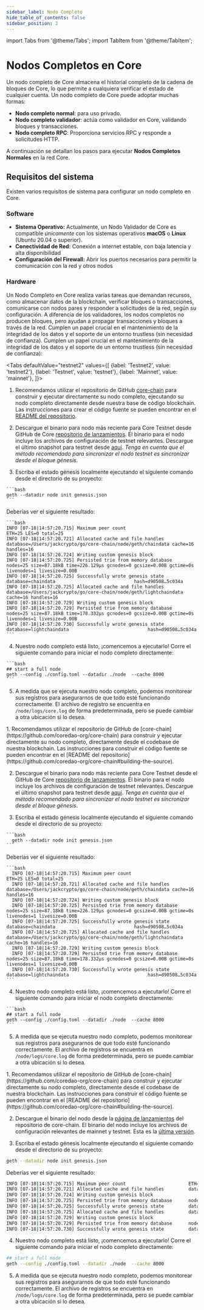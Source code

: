 ```yaml
---
sidebar_label: Nodo Completo
hide_table_of_contents: false
sidebar_position: 2
---
```


import Tabs from '@theme/Tabs';
import TabItem from '@theme/TabItem';

# Nodos Completos en Core

Un nodo completo de Core almacena el historial completo de la cadena de bloques de Core, lo que permite a cualquiera verificar el estado de cualquier cuenta. Un nodo completo de Core puede adoptar muchas formas:

- **Nodo completo normal**: para uso privado.
- **Nodo completo validador**: actúa como validador en Core, validando bloques y transacciones.
- **Nodo completo RPC**: Proporciona servicios RPC y responde a solicitudes HTTP.

A continuación se detallan los pasos para ejecutar **Nodos Completos Normales** en la red Core.

## Requisitos del sistema

Existen varios requisitos de sistema para configurar un nodo completo en Core.

### Software

- **Sistema Operativo:** Actualmente, un Nodo Validador de Core es compatible _únicamente_ con los sistemas operativos **macOS** o **Linux** (Ubuntu 20.04 o superior).
- **Conectividad de Red:** Conexión a internet estable, con baja latencia y alta disponibilidad
- **Configuración del Firewall:** Abrir los puertos necesarios para permitir la comunicación con la red y otros nodos

### Hardware

Un Nodo Completo en Core realiza varias tareas que demandan recursos, como almacenar datos de la blockchain, verificar bloques o transacciones, comunicarse con nodos pares y responder a solicitudes de la red, según su configuración. A diferencia de los validadores, los nodos completos no producen bloques, pero ayudan a propagar transacciones y bloques a través de la red. Cumplen un papel crucial en el mantenimiento de la integridad de los datos y el soporte de un entorno trustless (sin necesidad de confianza). Cumplen un papel crucial en el mantenimiento de la integridad de los datos y el soporte de un entorno trustless (sin necesidad de confianza):

<Tabs
defaultValue="testnet2"
values={[
{label: 'Testnet2', value: 'testnet2'},
{label: 'Testnet', value: 'testnet'},
{label: 'Mainnet', value: 'mainnet'},
]}> 
  <TabItem value="testnet2">

  1. Recomendamos utilizar el repositorio de GitHub [core-chain](https://github.com/coredao-org/core-chain) para construir y ejecutar directamente su nodo completo, ejecutando su nodo completo directamente desde nuestra base de código blockchain. Las instrucciones para crear el código fuente se pueden encontrar en el [README del repositorio](https://github.com/coredao-org/core-chain#building-the-source).

  2. Descargue el binario para nodo más reciente para Core Testnet desde GitHub de Core [repositorio de lanzamientos](https://github.com/coredao-org/core-chain/releases/latest). El binario para el nodo incluye los archivos de configuración de testnet relevantes. Descargue el último snapshot para testnet desde [aquí](https://github.com/coredao-org/core-snapshots?tab=readme-ov-file#testnet). _Tenga en cuenta que el método recomendado para sincronizar el nodo testnet es sincronizar desde el bloque génesis_.

  3. Escriba el estado génesis localmente ejecutando el siguiente comando desde el directorio de su proyecto:

    ```bash
    geth --datadir node init genesis.json
    ```

  Deberías ver el siguiente resultado:

    ```bash
    INFO [07-18|14:57:20.715] Maximum peer count                       ETH=25 LES=0 total=25
    INFO [07-18|14:57:20.721] Allocated cache and file handles         database=/Users/jackcrypto/go/core-chain/node/geth/chaindata cache=16 handles=16
    INFO [07-18|14:57:20.724] Writing custom genesis block 
    INFO [07-18|14:57:20.725] Persisted trie from memory database      nodes=25 size=87.18kB time=226.129µs gcnodes=0 gcsize=0.00B gctime=0s livenodes=1 livesize=0.00B
    INFO [07-18|14:57:20.725] Successfully wrote genesis state         database=chaindata                             hash=d90508…5c034a
    INFO [07-18|14:57:20.725] Allocated cache and file handles         database=/Users/jackcrypto/go/core-chain/node/geth/lightchaindata cache=16 handles=16
    INFO [07-18|14:57:20.729] Writing custom genesis block 
    INFO [07-18|14:57:20.729] Persisted trie from memory database      nodes=25 size=87.18kB time=178.332µs gcnodes=0 gcsize=0.00B gctime=0s livenodes=1 livesize=0.00B
    INFO [07-18|14:57:20.730] Successfully wrote genesis state         database=lightchaindata                             hash=d90508…5c034a
    ```

  4. Nuestro nodo completo está listo, ¡comencemos a ejecutarlo! Corre el siguiente comando para iniciar el nodo completo directamente:

    ```bash
    ## start a full node
    geth --config ./config.toml --datadir ./node  --cache 8000
    ```

  5. A medida que se ejecuta nuestro nodo completo, podemos monitorear sus registros para asegurarnos de que todo esté funcionando correctamente. El archivo de registro se encuentra en `/node/logs/core.log` de forma predeterminada, pero se puede cambiar a otra ubicación si lo desea.
  </TabItem>
  <TabItem value="testnet">
  1. Recomendamos utilizar el repositorio de GitHub de [core-chain](https://github.com/coredao-org/core-chain) para construir y ejecutar directamente su nodo completo, directamente desde el codebase de nuestra blockchain. Las instrucciones para construir el código fuente se pueden encontrar en el [README del repositorio](https://github.com/coredao-org/core-chain#building-the-source).

  2. Descargue el binario para nodo más reciente para Core Testnet desde el GitHub de Core [repositorio de lanzamientos](https://github.com/coredao-org/core-chain/releases/latest). El binario para el nodo incluye los archivos de configuración de testnet relevantes. Descargue el último snapshot para testnet desde [aquí](https://github.com/coredao-org/core-snapshots?tab=readme-ov-file#testnet). _Tenga en cuenta que el método recomendado para sincronizar el nodo testnet es sincronizar desde el bloque génesis_.

  3. Escriba el estado génesis localmente ejecutando el siguiente comando desde el directorio de su proyecto:

    ```bash
      geth --datadir node init genesis.json
    ```

  Deberías ver el siguiente resultado:

    ```bash
      INFO [07-18|14:57:20.715] Maximum peer count                       ETH=25 LES=0 total=25
      INFO [07-18|14:57:20.721] Allocated cache and file handles         database=/Users/jackcrypto/go/core-chain/node/geth/chaindata cache=16 handles=16
      INFO [07-18|14:57:20.724] Writing custom genesis block 
      INFO [07-18|14:57:20.725] Persisted trie from memory database      nodes=25 size=87.18kB time=226.129µs gcnodes=0 gcsize=0.00B gctime=0s livenodes=1 livesize=0.00B
      INFO [07-18|14:57:20.725] Successfully wrote genesis state         database=chaindata                             hash=d90508…5c034a
      INFO [07-18|14:57:20.725] Allocated cache and file handles         database=/Users/jackcrypto/go/core-chain/node/geth/lightchaindata cache=16 handles=16
      INFO [07-18|14:57:20.729] Writing custom genesis block 
      INFO [07-18|14:57:20.729] Persisted trie from memory database      nodes=25 size=87.18kB time=178.332µs gcnodes=0 gcsize=0.00B gctime=0s livenodes=1 livesize=0.00B
      INFO [07-18|14:57:20.730] Successfully wrote genesis state         database=lightchaindata                             hash=d90508…5c034a
    ```
  4. Nuestro nodo completo está listo, ¡comencemos a ejecutarlo! Corre el siguiente comando para iniciar el nodo completo directamente:

    ```bash
    ## start a full node
    geth --config ./config.toml --datadir ./node  --cache 8000
    ```

  5. A medida que se ejecuta nuestro nodo completo, podemos monitorear sus registros para asegurarnos de que todo esté funcionando correctamente. El archivo de registros se encuentra en `/node/logs/core.log` de forma predeterminada, pero se puede cambiar a otra ubicación si lo desea.
  </TabItem>
  <TabItem value="mainnet">
  1. Recomendamos utilizar el repositorio de GitHub de [core-chain](https://github.com/coredao-org/core-chain) para construir y ejecutar directamente su nodo completo, directamente desde el codebase de nuestra blockchain. Las instrucciones para construir el código fuente se pueden encontrar en el [README del repositorio](https://github.com/coredao-org/core-chain#building-the-source).

  2. Descargue el binario del nodo desde la [página de lanzamientos](https://github.com/coredao-org/core-chain/releases) del repositorio de core-chain. El binario del nodo incluye los archivos de configuración relevantes de mainnet y testnet. Esta es la [última versión](https://github.com/coredao-org/core-chain/releases/latest).

  3. Escriba el estado génesis localmente ejecutando el siguiente comando desde el directorio de su proyecto:

   ```bash
   geth --datadir node init genesis.json
   ```

  Deberías ver el siguiente resultado:

   ```bash
   INFO [07-18|14:57:20.715] Maximum peer count                       ETH=25 LES=0 total=25
   INFO [07-18|14:57:20.721] Allocated cache and file handles         database=/Users/jackcrypto/go/core-chain/node/geth/chaindata cache=16 handles=16
   INFO [07-18|14:57:20.724] Writing custom genesis block 
   INFO [07-18|14:57:20.725] Persisted trie from memory database      nodes=25 size=87.18kB time=226.129µs gcnodes=0 gcsize=0.00B gctime=0s livenodes=1 livesize=0.00B
   INFO [07-18|14:57:20.725] Successfully wrote genesis state         database=chaindata                             hash=d90508…5c034a
   INFO [07-18|14:57:20.725] Allocated cache and file handles         database=/Users/jackcrypto/go/core-chain/node/geth/lightchaindata cache=16 handles=16
   INFO [07-18|14:57:20.729] Writing custom genesis block 
   INFO [07-18|14:57:20.729] Persisted trie from memory database      nodes=25 size=87.18kB time=178.332µs gcnodes=0 gcsize=0.00B gctime=0s livenodes=1 livesize=0.00B
   INFO [07-18|14:57:20.730] Successfully wrote genesis state         database=lightchaindata                             hash=d90508…5c034a
   ```

  4. Nuestro nodo completo está listo, ¡comencemos a ejecutarlo! Corre el siguiente comando para iniciar el nodo completo directamente:

   ```bash
   ## start a full node
   geth --config ./config.toml --datadir ./node  --cache 8000
   ```

  5. A medida que se ejecuta nuestro nodo completo, podemos monitorear sus registros para asegurarnos de que todo esté funcionando correctamente. El archivo de registros se encuentra en `/node/logs/core.log` de forma predeterminada, pero se puede cambiar a otra ubicación si lo desea.
  </TabItem>
</Tabs>



